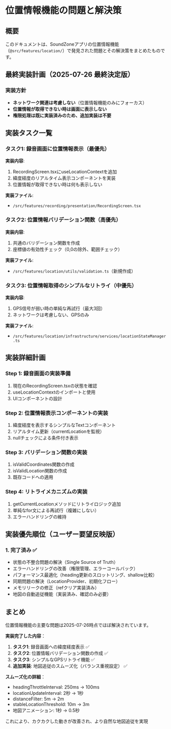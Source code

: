 
# 位置情報機能の問題と解決策

## 概要
このドキュメントは、SoundZoneアプリの位置情報機能（`@src/features/location/`）で発見された問題とその解決策をまとめたものです。

## 最終実装計画（2025-07-26 最終決定版）

### 実装方針
- **ネットワーク関連は考慮しない**（位置情報機能のみにフォーカス）
- **位置情報が取得できない時は画面に表示しない**
- **権限処理は既に実装済みのため、追加実装は不要**

## 実装タスク一覧

### タスク1: 録音画面に位置情報表示（最優先）
**実装内容**:
1. RecordingScreen.tsxにuseLocationContextを追加
2. 緯度経度のリアルタイム表示コンポーネントを実装
3. 位置情報が取得できない時は何も表示しない

**実装ファイル**:
- `/src/features/recording/presentation/RecordingScreen.tsx`

### タスク2: 位置情報バリデーション関数（高優先）
**実装内容**:
1. 共通のバリデーション関数を作成
2. 座標値の有効性チェック（0,0の除外、範囲チェック）

**実装ファイル**:
- `/src/features/location/utils/validation.ts`（新規作成）

### タスク3: 位置情報取得のシンプルなリトライ（中優先）
**実装内容**:
1. GPS信号が弱い時の単純な再試行（最大3回）
2. ネットワークは考慮しない、GPSのみ

**実装ファイル**:
- `/src/features/location/infrastructure/services/locationStateManager.ts`

## 実装詳細計画

### Step 1: 録音画面の実装準備
1. 現在のRecordingScreen.tsxの状態を確認
2. useLocationContextのインポートと使用
3. UIコンポーネントの設計

### Step 2: 位置情報表示コンポーネントの実装
1. 緯度経度を表示するシンプルなTextコンポーネント
2. リアルタイム更新（currentLocationを監視）
3. nullチェックによる条件付き表示

### Step 3: バリデーション関数の実装
1. isValidCoordinates関数の作成
2. isValidLocation関数の作成
3. 既存コードへの適用

### Step 4: リトライメカニズムの実装
1. getCurrentLocationメソッドにリトライロジック追加
2. 単純なfor文による再試行（複雑にしない）
3. エラーハンドリングの維持

## 実装優先順位（ユーザー要望反映版）

### 1. **完了済み** ✅
- 状態の不整合問題の解決（Single Source of Truth）
- エラーハンドリングの改善（権限管理、エラーコールバック）
- パフォーマンス最適化（heading更新のスロットリング、shallow比較）
- 同期問題の解決（LocationProvider、初期化フロー）
- メモリリークの修正（refクリア実装済み）
- 地図の自動追従機能（実装済み、確認のみ必要）

## まとめ

位置情報機能の主要な問題は2025-07-26時点でほぼ解決されています。

**実装完了した内容**：
1. **タスク1**: 録音画面への緯度経度表示 ✅
2. **タスク2**: 位置情報バリデーション関数の作成 ✅
3. **タスク3**: シンプルなGPSリトライ機能 ✅
4. **追加実装**: 地図追従のスムーズ化（バランス重視設定） ✅

**スムーズ化の詳細**：
- headingThrottleInterval: 250ms → 100ms
- locationUpdateInterval: 2秒 → 1秒
- distanceFilter: 5m → 2m
- stableLocationThreshold: 10m → 3m
- 地図アニメーション: 1秒 → 0.5秒

これにより、カクカクした動きが改善され、より自然な地図追従を実現